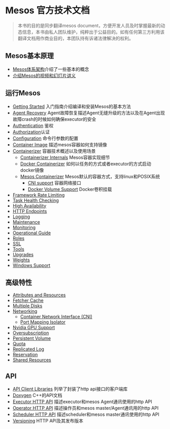 # Mesos 官方技术文档 #

> 本书的目的是同步翻译mesos document，方便开发人员及时掌握最新的动态信息，本书由私人团队维护，纯粹出于公益目的。如有任何第三方利用该翻译文档用作商业目的，本团队持有诉诸法律解决的权利。

## Mesos基本原理 ##

- [Mesos体系架构]()介绍了一些基本的概念
- [介绍Mesos的视频和幻灯片讲义]()

## 运行Mesos ##

- [Getting Started]() 入门指南介绍编译和安装Mesos的基本方法
- [Agent Recovery]() Agent故障恢复描述Agent无缝升级的方法以及在Agent出现故障crash的时候如何确保executor的安全
- [Authentication]() 鉴权
- [Authorization]()认证
- [Configuration]() 命令行参数的配置
- [Container Image]() 描述mesos容器如何支持镜像
- [Containerizer]() 容器技术概述以及使用场景
    - [Containerizer Internals]() Mesos容器实现细节
    - [Docker Containerizer]() 如何以任务的方式或者executor的方式启动docker镜像
    - [Mesos Containerizer]() Mesos默认的容器方式，支持linux和POSIX系统
        - [CNI support]() 容器网络接口
        - [Docker Volume Support]() Docker卷积挂载
- [Framework Rate Limiting]()
- [Task Health Checking]()
- [High Availability]()
- [HTTP Endpoints]()
- [Logging]()
- [Maintenance]()
- [Monitoring]()
- [Operational Guide]()
- [Roles]()
- [SSL]()
- [Tools]()
- [Upgrades]() 
- [Weights]()
- [Windows Support]() 

## 高级特性 ##

- [Attributes and Resources]() 
- [Fetcher Cache]() 
- [Multiple Disks]() 
- [Networking]() 
    - [Container Network Interface (CNI)](cni.md) 
    - [Port Mapping Isolator]() 
- [Nvidia GPU Support]() 
- [Oversubscription]() 
- [Persistent Volume ]() 
- [Quota ]() 
- [Replicated Log]() 
- [Reservation]() 
- [Shared Resources]() 

## API ##

- [API Client Libraries]()  列举了封装了http api接口的客户端库
- [Doxygen]()  C++的API文档
- [Executor HTTP API](executor-http-api.md)  描述executor和mesos Agent通讯使用的http API
- [Operator HTTP API]()  描述操作员和mesos master/Agent通讯用的http API
- [Scheduler HTTP API](scheduler-http-api.md)  描述scheduler和mesos master通讯使用的http API
- [Versioning]()  HTTP API及其发布版本

